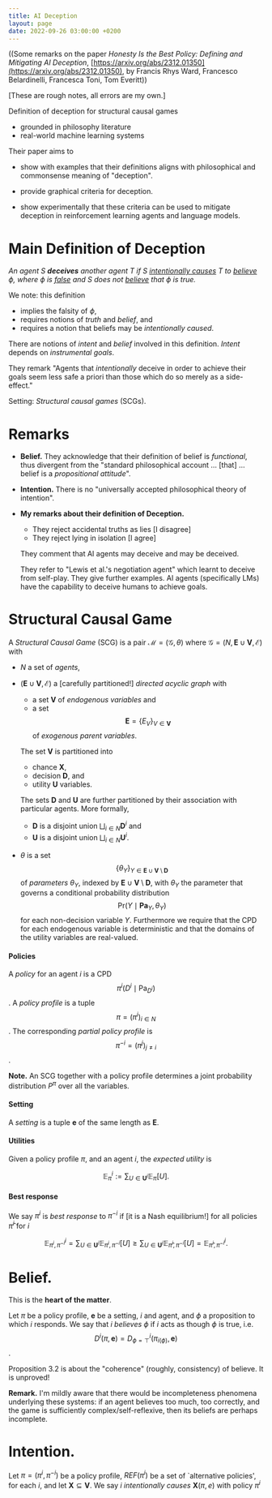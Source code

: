 ```yaml
---
title: AI Deception
layout: page
date: 2022-09-26 03:00:00 +0200
---
```

((Some remarks on the paper
_Honesty Is the Best Policy:
Defining and Mitigating AI Deception_,
[https://arxiv.org/abs/2312.01350](https://arxiv.org/abs/2312.01350),
by
Francis Rhys Ward,
Francesco Belardinelli,
Francesca Toni,
Tom Everitt))

[These are rough notes, all errors are my own.]

Definition of deception for structural causal games
- grounded in philosophy literature
- real-world machine learning systems

Their paper aims to

- show with examples that their definitions aligns with philosophical and commonsense meaning of "deception".

- provide graphical criteria for deception.

- show experimentally that these criteria can be used to mitigate deception in reinforcement learning agents and language models.

# Main Definition of Deception
_An agent $S$ **deceives** another agent $T$ if $S$ <u>intentionally causes</u> $T$ to <u>believe</u> $\phi$, where $\phi$ is <u>false</u> and $S$ does not <u>believe</u> that $\phi$ is true._

We note: this definition
- implies the falsity of $\phi$,
- requires notions of _truth_ and _belief_, and
- requires a notion that beliefs may be _intentionally caused_.

There are notions of _intent_ and _belief_ involved in this definition.
_Intent_ depends on _instrumental goals_.

They remark "Agents that _intentionally_ deceive in order to achieve their goals seem less safe a priori than those which do so merely as a side-effect."

Setting: _Structural causal games_ (SCGs).

# Remarks
- __Belief.__
They acknowledge that their definition of belief is _functional_, thus divergent from the "standard philosophical account ... [that] ... belief is a _propositional attitude_".
- __Intention.__
There is no "universally accepted philosophical theory of intention".
- __My remarks about their definition of Deception.__
	- They reject accidental truths as lies [I disagree]
	- They reject lying in isolation [I agree]

	They comment that AI agents may deceive and may be deceived.

	They refer to "Lewis et al.'s negotiation agent" which learnt to deceive from self-play. They give further examples. AI agents (specifically LMs) have the capability to deceive humans to achieve goals.

# Structural Causal Game
A _Structural Causal Game_ (SCG) is a pair $\mathcal{M}=(\mathcal{G},\theta)$
where $\mathcal{G}=(N,\mathbf{E}\cup\mathbf{V},\mathcal{E})$
with
- $N$ a set of _agents_,
- $(\mathbf{E}\cup\mathbf{V},\mathcal{E})$ a [carefully partitioned!] _directed acyclic graph_ with

	- a set $\mathbf{V}$ of _endogenous variables_ and
	- a set $$\mathbf{E}=\{E_{V}\}_{V\in\mathbf{V}}$$ of _exogenous parent variables_.

	The set $\mathbf{V}$ is partitioned into
	- chance $\mathbf{X}$,
	- decision $\mathbf{D}$, and
	- utility $\mathbf{U}$
	variables.

	The sets $\mathbf{D}$ and $\mathbf{U}$ are further partitioned by their association with particular agents.
	More formally,
	- $\mathbf{D}$ is a disjoint union $\bigsqcup_{i\in N}\mathbf{D}^{i}$ and
	- $\mathbf{U}$ is a disjoint union $\bigsqcup_{i\in N}\mathbf{U}^{i}$.

- $\theta$ is a set
$$\{\theta_{Y}\}_{Y\in\mathbf{E}\cup\mathbf{V}\setminus\mathbf{D}}$$
of _parameters_ $\theta_{Y}$,
indexed by $\mathbf{E}\cup\mathbf{V}\setminus\mathbf{D}$,
with $\theta_{Y}$ the parameter that governs a conditional probability distribution
$$\mathrm{Pr}(Y\mid \mathbf{Pa}_{Y},\theta_{Y})$$
for each non-decision variable $Y$.
Furthermore we require that the CPD for each endogenous variable is deterministic
and that the domains of the utility variables are real-valued.

#### Policies
A _policy_ for an agent $i$ is a CPD
$$\pi^{i}(D^{i}\mid \mathrm{Pa}_{D^{i}})$$.
A _policy profile_ is a tuple
$$\pi=(\pi^{i})_{i\in N}$$.
The corresponding _partial policy profile_ is
$$\pi^{-i}=(\pi^{j})_{j\neq i}$$.

__Note.__
An SCG together with a policy profile determines a joint probability distribution $P^{\pi}$ over all the variables.

#### Setting
A _setting_ is a tuple
$\mathbf{e}$
of the same length as $\mathbf{E}$.

#### Utilities
Given a policy profile $\pi$,
and an agent $i$,
the _expected utility_ is

$$\mathbb{E}_{\pi}^{i}:=\sum_{U\in\mathbf{U}^{i}}\mathbb{E}_{\pi}[U].$$

#### Best response
We say $\pi^{i}$ is _best response_ to $\pi^{-i}$ if
[it is a Nash equilibrium!]
for all policies $\hat{\pi}^{i}$ for $i$

$$\mathbb{E}_{\pi^{i},\pi^{-i}}^{i}=\sum_{U\in\mathbf{U}^{i}}\mathbb{E}_{\pi^{i},\pi^{-i}}[U]
\geq
\sum_{U\in\mathbf{U}^{i}}\mathbb{E}_{\hat{\pi}^{i},\pi^{-i}}[U]
=\mathbb{E}_{\hat{\pi}^{i},\pi^{-i}}^{i}.$$

# Belief.
This is the __heart of the matter__.

Let $\pi$ be a policy profile, $\mathbf{e}$ be a setting, $i$ and agent, and $\phi$ a proposition to which $i$ responds.
We say that $i$ _believes_ $\phi$ if
$i$ acts as though $\phi$ is true,
i.e. $$D^{i}(\pi,\mathbf{e})=D^{i}_{\phi=\top}(\pi_{i(\phi)},\mathbf{e})$$.

Proposition 3.2 is about the "coherence" (roughly, consistency) of believe. It is unproved!

__Remark.__
I'm mildly aware that there would be incompleteness phenomena underlying these systems: if an agent believes too much, too correctly, and the game is sufficiently complex/self-reflexive, then its beliefs are perhaps incomplete.

# Intention.
Let $\pi=(\pi^{i},\pi^{-i})$ be a policy profile,
$REF(\pi^{i})$ be a set of `alternative policies', for each $i$, and let $\mathbf{X}\subseteq\mathbf{V}$.
We say $i$ _intentionally causes_ $\mathbf{X}(\pi,e)$ with policy $\pi^{i}$



